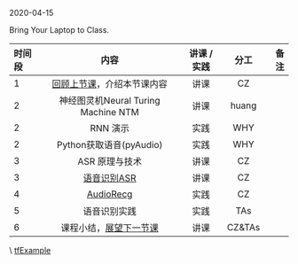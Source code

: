 2020-04-15

Bring Your Laptop to Class. 

| 时间段 |  内容     |  讲课 / 实践     |   分工  |   备注       |
| :---  | :----:    |   :----:    |    :----:    |       ---: |
|  1  |  [回顾上节课](../WW8/WW8-Plan.md)，介绍本节课内容 |  讲课  |   CZ   |      |
|  2  |  神经图灵机Neural Turing Machine NTM |   讲课     |  huang      |           |
|  2  |  RNN 演示    |   实践    |   WHY    |         |
|  2  |  Python获取语音(pyAudio)    |   实践    |   WHY    |         |
|  3  | ASR 原理与技术 |  讲课    |  CZ |    |
|  3  |  [语音识别ASR](3ASR.pdf) |   讲课     |     CZ   |           |
|  4  |  [AudioRecg](AudioRecg.md)  |   实践    |    CZ    |         |
|  5  |  语音识别实践    |  实践     |   TAs    |         | 
|  6  |  课程小结，[展望下一节课](../../Weeks/WW10/WW10-Plan.md)   |   讲课    |     CZ&TAs     |       |

\ [tfExample](https://github.com/saturn-lab/tfExample)
